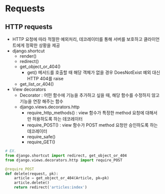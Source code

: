# Requests

## HTTP requests

- HTTP 요청에 따라 적절한 예외처리, 데코레이터를 통해 서버를 보호하고 클라이언트에게 정확한 상황을 제공
- django.shortcut
  - render()
  - redirect()
  - get_object_or_404()
    - get() 메서드를 호출할 때 해당 객체가 없을 경우 DoesNotExist 예외 대신 HTTP 404를 raise
  - get_list_or_404()
- View decorators
  - Decorator : 어떤 함수에 기능을 추가하고 싶을 때, 해당 함수를 수정하지 않고 기능을 연장 해주는 함수
  - django.views.decorators.http
    - require_http_methods() : view 함수가 특정한 method 요청에 대해서만 허용하도록 하는 데코레이터
    - require_POST() : view 함수가 POST method 요청만 승인하도록 하는 데코레이터
    - require_safe()
    - require_GET()

``` python
# EX.
from django.shortcut import redirect, get_object_or_404
from django.views.decorators.http import require_POST

@require_POST
def delete(request, pk):
    article = get_object_or_404(Article, pk=pk)
    article.delete()
    return redirect('articles:index')
